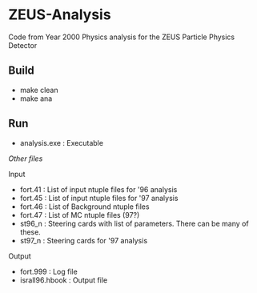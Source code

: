 # ZEUS-Analysis
Code from Year 2000 Physics analysis for the ZEUS Particle Physics Detector

## Build
 * make clean
 * make ana

## Run
* analysis.exe : Executable

_Other files_

Input
* fort.41 : List of input ntuple files for '96 analysis
* fort.45 : List of input ntuple files for '97 analysis
* fort.46 : List of Background ntuple files
* fort.47 : List of MC ntuple files (97?)
* st96_n : Steering cards with list of parameters. There can be many of these.
* st97_n : Steering cards for '97 analysis

Output
* fort.999 : Log file
* israll96.hbook : Output file
